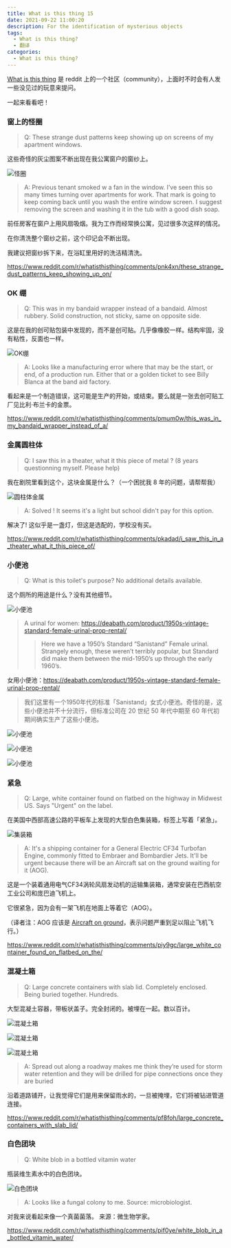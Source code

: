 ```yaml
---
title: What is this thing 15
date: 2021-09-22 11:00:20
description: For the identification of mysterious objects
tags:  
  - What is this thing?
  - 翻译
categories:
  - What is this thing?
---
```

[What is this thing](https://www.reddit.com/r/whatisthisthing/) 是 reddit 上的一个社区（community），上面时不时会有人发一些没见过的玩意来提问。

一起来看看吧！

<!-- more -->

### 窗上的怪圈

> Q: These strange dust patterns keep showing up on screens of my apartment windows.

这些奇怪的灰尘图案不断出现在我公寓窗户的窗纱上。

![怪圈](https://cdn.jsdelivr.net/gh/AemonCao/AemonCao.github.io@source/source/_posts/whatisthisthing-15/怪圈.jpg)

> A: Previous tenant smoked w a fan in the window. I’ve seen this so many times turning over apartments for work.
> That mark is going to keep coming back until you wash the entire window screen.
> I suggest removing the screen and washing it in the tub with a good dish soap.

前任房客在窗户上用风扇吸烟。我为工作而经常换公寓，见过很多次这样的情况。

在你清洗整个窗纱之前，这个印记会不断出现。

我建议把窗纱拆下来，在浴缸里用好的洗洁精清洗。

<https://www.reddit.com/r/whatisthisthing/comments/pnk4xn/these_strange_dust_patterns_keep_showing_up_on/>

### OK 绷

> Q: This was in my bandaid wrapper instead of a bandaid. Almost rubbery. Solid construction, not sticky, same on opposite side.

这是在我的创可贴包装中发现的，而不是创可贴。几乎像橡胶一样。结构牢固，没有粘性，反面也一样。

![OK绷](https://cdn.jsdelivr.net/gh/AemonCao/AemonCao.github.io@source/source/_posts/whatisthisthing-15/OK绷.jpeg)

> A: Looks like a manufacturing error where that may be the start, or end, of a production run. Either that or a golden ticket to see Billy Blanca at the band aid factory.

看起来是一个制造错误，这可能是生产的开始，或结束。要么就是一张去创可贴工厂见比利·布兰卡的金票。

<https://www.reddit.com/r/whatisthisthing/comments/pmum0w/this_was_in_my_bandaid_wrapper_instead_of_a/>

### 金属圆柱体

> Q: I saw this in a theater, what it this piece of metal ? (8 years questionning myself. Please help)

我在剧院里看到这个，这块金属是什么？（一个困扰我 8 年的问题，请帮帮我）

![圆柱体金属](https://cdn.jsdelivr.net/gh/AemonCao/AemonCao.github.io@source/source/_posts/whatisthisthing-15/圆柱体金属.jpg)

> A: Solved ! It seems it's a light but school didn't pay for this option.

解决了! 这似乎是一盏灯，但这是选配的，学校没有买。

<https://www.reddit.com/r/whatisthisthing/comments/pkadad/i_saw_this_in_a_theater_what_it_this_piece_of/>

### 小便池

> Q: What is this toilet's purpose? No additional details available.

这个厕所的用途是什么？没有其他细节。

![小便池](https://cdn.jsdelivr.net/gh/AemonCao/AemonCao.github.io@source/source/_posts/whatisthisthing-15/小便池.jpg)

> A urinal for women: <https://deabath.com/product/1950s-vintage-standard-female-urinal-prop-rental/>
> > Here we have a 1950’s Standard “Sanistand” Female urinal. Strangely enough, these weren’t terribly popular, but Standard did make them between the mid-1950’s up through the early 1960’s.

女用小便池：<https://deabath.com/product/1950s-vintage-standard-female-urinal-prop-rental/>

> 我们这里有一个1950年代的标准「Sanistand」女式小便池。奇怪的是，这些小便池并不十分流行，但标准公司在 20 世纪 50 年代中期至 60 年代初期间确实生产了这些小便池。

![小便池](https://cdn.jsdelivr.net/gh/AemonCao/AemonCao.github.io@source/source/_posts/whatisthisthing-15/小便池2.jpg)

![小便池](https://cdn.jsdelivr.net/gh/AemonCao/AemonCao.github.io@source/source/_posts/whatisthisthing-15/小便池3.jpg)

![小便池](https://cdn.jsdelivr.net/gh/AemonCao/AemonCao.github.io@source/source/_posts/whatisthisthing-15/小便池4.jpg)

### 紧急

> Q: Large, white container found on flatbed on the highway in Midwest US. Says "Urgent" on the label.

在美国中西部高速公路的平板车上发现的大型白色集装箱，标签上写着「紧急」。

![集装箱](https://cdn.jsdelivr.net/gh/AemonCao/AemonCao.github.io@source/source/_posts/whatisthisthing-15/集装箱.jpg)

> A: It's a shipping container for a General Electric CF34 Turbofan Engine, commonly fitted to Embraer and Bombardier Jets.
> It'll be urgent because there will be an Aircraft sat on the ground waiting for it (AOG).

这是一个装着通用电气CF34涡轮风扇发动机的运输集装箱，通常安装在巴西航空工业公司和庞巴迪飞机上。

它很紧急，因为会有一架飞机在地面上等着它（AOG）。

（译者注：AOG 应该是 [Aircraft on ground](https://en.wikipedia.org/wiki/Aircraft_on_ground)，表示问题严重到足以阻止飞机飞行。）

<https://www.reddit.com/r/whatisthisthing/comments/piy9gc/large_white_container_found_on_flatbed_on_the/>

### 混凝土箱

> Q: Large concrete containers with slab lid. Completely enclosed. Being buried together. Hundreds.

大型混凝土容器，带板状盖子。完全封闭的。被埋在一起。数以百计。

![混凝土箱](https://cdn.jsdelivr.net/gh/AemonCao/AemonCao.github.io@source/source/_posts/whatisthisthing-15/混凝土箱.jpg)

![混凝土箱](https://cdn.jsdelivr.net/gh/AemonCao/AemonCao.github.io@source/source/_posts/whatisthisthing-15/混凝土箱2.jpg)

![混凝土箱](https://cdn.jsdelivr.net/gh/AemonCao/AemonCao.github.io@source/source/_posts/whatisthisthing-15/混凝土箱3.jpg)

> A: Spread out along a roadway makes me think they’re used for storm water retention and they will be drilled for pipe connections once they are buried

沿着道路铺开，让我觉得它们是用来保留雨水的，一旦被掩埋，它们将被钻进管道连接。

<https://www.reddit.com/r/whatisthisthing/comments/pf8foh/large_concrete_containers_with_slab_lid/>

### 白色团块

> Q: White blob in a bottled vitamin water

瓶装维生素水中的白色团块。

![白色团块](https://cdn.jsdelivr.net/gh/AemonCao/AemonCao.github.io@source/source/_posts/whatisthisthing-15/白色团块.jpg)

> A: Looks like a fungal colony to me. Source: microbiologist.

对我来说看起来像一个真菌菌落。 来源：微生物学家。

<https://www.reddit.com/r/whatisthisthing/comments/pif0ye/white_blob_in_a_bottled_vitamin_water/>
